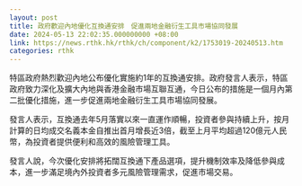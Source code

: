 ```yaml
---
layout: post
title: 政府歡迎內地優化互換通安排　促進兩地金融衍生工具市場協同發展
date: 2024-05-13 22:02:35.000000000 +08:00
link: https://news.rthk.hk/rthk/ch/component/k2/1753019-20240513.htm
categories: rthk
---
```


特區政府熱烈歡迎內地公布優化實施約1年的互換通安排。政府發言人表示，特區政府致力深化及擴大內地與香港金融市場互聯互通，今日公布的措施是一個月內第二批優化措施，進一步促進兩地金融衍生工具市場協同發展。

發言人表示，互換通去年5月落實以來一直運作順暢，投資者參與持續上升，按月計算的日均成交名義本金自推出首月增長近3倍，截至上月平均超過120億元人民幣，為投資者提供便利和高效的風險管理工具。

發言人說，今次優化安排將拓闊互換通下產品選項，提升機制效率及降低參與成本，進一步滿足境內外投資者多元風險管理需求，促進市場交易。
